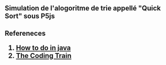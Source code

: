 <h2> Simulation de l'alogoritme de trie appellé "Quick Sort" sous P5js <h2>

 Refereneces
  <ol>  
     <li> <a href="https://howtodoinjava.com/algorithm/quicksort-java-example/">How to do in java</a></li>
     <li> <a href="https://www.youtube.com/watch?v=eqo2LxRADhU"> The Coding Train </a>  </li>
  </ol>
 
